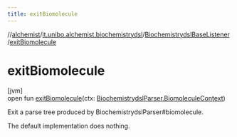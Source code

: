 ```yaml
---
title: exitBiomolecule
---
```

//[alchemist](../../../index.html)/[it.unibo.alchemist.biochemistrydsl](../index.html)/[BiochemistrydslBaseListener](index.html)/[exitBiomolecule](exit-biomolecule.html)



# exitBiomolecule



[jvm]\
open fun [exitBiomolecule](exit-biomolecule.html)(ctx: [BiochemistrydslParser.BiomoleculeContext](../-biochemistrydsl-parser/-biomolecule-context/index.html))



Exit a parse tree produced by BiochemistrydslParser#biomolecule. 



The default implementation does nothing.




